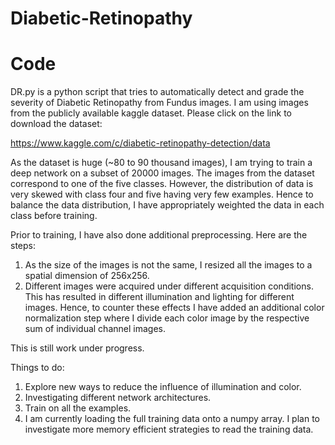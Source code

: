 # Diabetic-Retinopathy

# Code

DR.py is a python script that tries to automatically detect and grade the severity of Diabetic Retinopathy from Fundus images. I am using images from the publicly available kaggle dataset. Please click on the link to download the dataset:

https://www.kaggle.com/c/diabetic-retinopathy-detection/data

As the dataset is huge (~80 to 90 thousand images), I am trying to train a deep network on a subset of 20000 images. The images from the dataset correspond to one of the five classes. However, the distribution of data is very skewed with class four and five having very few examples. Hence to balance the data distribution, I have appropriately weighted the data in each class before training. 

Prior to training, I have also done additional preprocessing. Here are the steps:

1) As the size of the images is not the same, I resized all the images to a spatial dimension of 256x256.
2) Different images were acquired under different acquisition conditions. This has resulted in different illumination and lighting for different images. Hence, to counter these effects I have added an additional color normalization step where I divide each color image by the respective sum of individual channel images.

This is still work under progress. 

Things to do:

1) Explore new ways to reduce the influence of illumination and color.
2) Investigating different network architectures.
3) Train on all the examples.
4) I am currently loading the full training data onto a numpy array. I plan to investigate more memory efficient strategies to read the training data.


